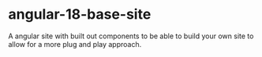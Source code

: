 # angular-18-base-site
A angular site with built out components to be able to build your own site to allow for a more plug and play approach.
